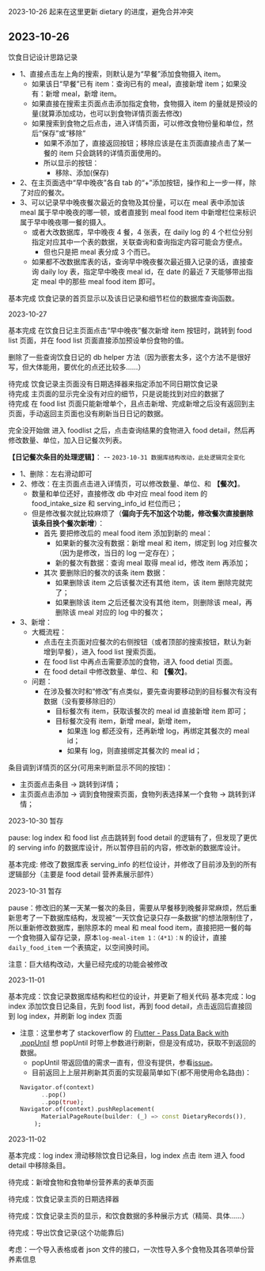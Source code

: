 2023-10-26 起来在这里更新 dietary 的进度，避免合并冲突

## 2023-10-26

饮食日记设计思路记录

- 1、直接点击左上角的搜索，则默认是为“早餐”添加食物摄入 item。
  - 如果该日“早餐”已有 item：查询已有的 meal，直接新增 item；如果没有：新增 meal，新增 item。
  - 如果直接在搜索主页面点击添加指定食物，食物摄入 item 的量就是预设的量(就算添加成功，也可以到食物详情页面去修改)
  - 如果搜索到食物之后点击，进入详情页面，可以修改食物份量和单位，然后“保存”或“移除”
    - 如果不添加了，直接返回按钮；移除应该是在主页面直接点击了某一餐的 item 只会跳转的详情页面使用的。
    - 所以显示的按钮：
      - 移除、添加(保存)
- 2、在主页面选中“早中晚夜”各自 tab 的“+”添加按钮，操作和上一步一样，除了对应的餐次。
- 3、可以记录早中晚夜餐次最近的食物及其份量，可以在 meal 表中添加该 meal 属于早中晚夜的哪一顿，或者直接到 meal food item 中新增栏位来标识属于早中晚夜哪一餐的摄入。
  - 或者大改数据库，早中晚夜 4 餐，4 张表，在 daily log 的 4 个栏位分别指定对应其中一个表的数据，关联查询和查询指定内容可能会方便点。
    - 但也只是把 meal 表分成 3 个而已。
  - 如果都不改数据库表的话，查询早中晚夜餐次最近摄入记录的话，直接查询 daily loy 表，指定早中晚夜 meal id，在 date 的最近 7 天能够带出指定 meal 中的那些 meal food item 即可。

基本完成 饮食记录的首页显示以及该日记录和细节栏位的数据库查询函数。

2023-10-27

基本完成 在饮食日记主页面点击“早中晚夜”餐次新增 item 按钮时，跳转到 food list 页面，并在 food list 页面直接添加预设单份食物的值。

删除了一些查询饮食日记的 db helper 方法（因为嵌套太多，这个方法不是很好写，但大体能用，要优化的点还比较多……）

待完成 饮食记录主页面没有日期选择器来指定添加不同日期饮食记录  
待完成 主页面的显示完全没有对应的细节，只是说能找到对应的数据了  
待完成 在 food list 页面只能新增单个，且点击新增、完成新增之后没有返回到主页面，手动返回主页面也没有刷新当日日记的数据。

完全没开始做 进入 foodlist 之后，点击查询结果的食物进入 food detail，然后再修改数量、单位，加入日记餐次列表。

**【日记餐次条目的处理逻辑】**：
-- `2023-10-31 数据库结构改动，此处逻辑完全变化`

- 1、删除：左右滑动即可
- 2、修改：在主页面点击进入详情页，可以修改数量、单位、和 **【餐次】**。
  - 数量和单位还好，直接修改 db 中对应 meal food item 的 food_intake_size 和 serving_info_id 栏位而已；
  - 但是修改餐次就比较麻烦了（**偏向于先不加这个功能，修改餐次直接删除该条目换个餐次新增**）：
    - 首先 要把修改后的 meal food item 添加到新的 meal：
      - 如果新的餐次没有数据：新增 meal 和 item，绑定到 log 对应餐次（因为是修改，当日的 log 一定存在）；
      - 新的餐次有数据：查询 meal 取得 meal id，修改 item 再添加；
    - 其次 要删除旧的餐次的该条 item 数据：
      - 如果删除该 item 之后该餐次还有其他 item，该 item 删除完就完了；
      - 如果删除该 item 之后还餐次没有其他 item，则删除该 meal，再删除该 meal 对应的 log 中的餐次；
- 3、新增：
  - 大概流程：
    - 点击在主页面对应餐次的右侧按钮（或者顶部的搜索按钮，默认为新增到早餐），进入 food list 搜索页面。
    - 在 food list 中再点击需要添加的食物，进入 food detial 页面。
    - 在 food detail 中修改数量、单位、和 **【餐次】**。
  - 问题：
    - 在涉及餐次时和“修改”有点类似，要先查询要移动到的目标餐次有没有数据（没有要移除旧的）
      - 目标餐次有 item，获取该餐次的 meal id 直接新增 item 即可；
      - 目标餐次没有 item，新增 meal，新增 item，
        - 如果连 log 都还没有，还再新增 log，再绑定其餐次的 meal id；
        - 如果有 log，则直接绑定其餐次的 meal id；

条目调到详情页的区分(可用来判断显示不同的按钮)：

- 主页面点击条目 -> 跳转到详情；
- 主页面点击添加 -> 调到食物搜索页面，食物列表选择某一个食物 -> 跳转到详情；

2023-10-30 暂存

pause: log index 和 food list 点击跳转到 food detail 的逻辑有了，但发现了更优的 serving info 的数据库设计，所以暂停目前的内容，修改新的数据库设计。

基本完成: 修改了数据库表 serving_info 的栏位设计，并修改了目前涉及到的所有逻辑部分（主要是 food detail 营养素展示部件）

2023-10-31 暂存

pause：修改旧的某一天某一餐次的条目，需要从早餐移到晚餐非常麻烦，然后重新思考了一下数据库结构，发现被“一天饮食记录只存一条数据”的想法限制住了，所以重新修改数据库，删除原本的 meal 和 meal food item，直接把把一餐的每一个食物摄入留存记录，原本`log-meal-item 1：（4*1）：N` 的设计，直接 `daily_food_item` 一个表搞定，以空间换时间。

注意：巨大结构改动，大量已经完成的功能会被修改

2023-11-01

基本完成：饮食记录数据库结构和栏位的设计，并更新了相关代码
基本完成：log index 添加饮食日记条目，先到 food list，再到 food detail，点击返回后直接回到 log index，并刷新 log index 页面

- 注意：这里参考了 stackoverflow 的 [Flutter - Pass Data Back with .popUntil](https://stackoverflow.com/questions/52075130/flutter-pass-data-back-with-popuntil) 想 popUntil 时带上参数进行刷新，但是没有成功，获取不到返回的数据。
  - popUntil 带返回值的需求一直有，但没有提供，参看[issue](https://github.com/flutter/flutter/issues/30112)。
  - 目前返回上上层并刷新其页面的实现最简单如下(都不用使用命名路由)：
  ```dart
  Navigator.of(context)
        ..pop()
        ..pop(true);
  Navigator.of(context).pushReplacement(
        MaterialPageRoute(builder: (_) => const DietaryRecords()),
      );
  ```

2023-11-02

基本完成：log index 滑动移除饮食日记条目，log index 点击 item 进入 food detail 中移除条目。

待完成：新增食物和食物单份营养素的表单页面

待完成：饮食记录主页的日期选择器

待完成：饮食记录主页的显示，和饮食数据的多种展示方式（精简、具体……）

待完成：导出饮食记录(这个功能靠后)

考虑：一个导入表格或者 json 文件的接口，一次性导入多个食物及其各项单份营养素信息
